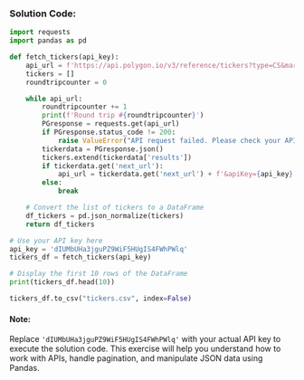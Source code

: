 
### Solution Code:

```python
import requests
import pandas as pd

def fetch_tickers(api_key):
    api_url = f'https://api.polygon.io/v3/reference/tickers?type=CS&market=stocks&active=true&limit=500&apiKey={api_key}'
    tickers = []
    roundtripcounter = 0

    while api_url:
        roundtripcounter += 1
        print(f'Round trip #{roundtripcounter}')
        PGresponse = requests.get(api_url)
        if PGresponse.status_code != 200:
            raise ValueError("API request failed. Please check your API key and network connection.")
        tickerdata = PGresponse.json()
        tickers.extend(tickerdata['results'])
        if tickerdata.get('next_url'):
            api_url = tickerdata.get('next_url') + f'&apiKey={api_key}'  # Update the URL for the next request
        else:
            break

    # Convert the list of tickers to a DataFrame
    df_tickers = pd.json_normalize(tickers)
    return df_tickers

# Use your API key here
api_key = 'dIUMbUHa3jguPZ9WiF5HUgIS4FWhPWlq'
tickers_df = fetch_tickers(api_key)

# Display the first 10 rows of the DataFrame
print(tickers_df.head(10))

tickers_df.to_csv("tickers.csv", index=False)
```

#### Note:
Replace `'dIUMbUHa3jguPZ9WiF5HUgIS4FWhPWlq'` with your actual API key to execute the solution code. This exercise will help you understand how to work with APIs, handle pagination, and manipulate JSON data using Pandas.
